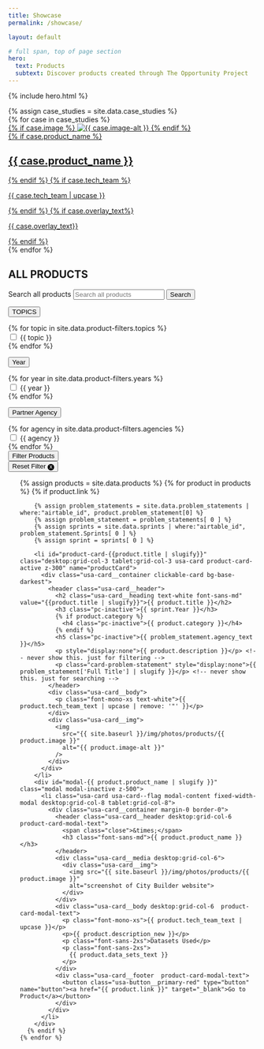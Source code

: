 ```yaml
---
title: Showcase
permalink: /showcase/

layout: default

# full span, top of page section
hero:
  text: Products
  subtext: Discover products created through The Opportunity Project
---
```


{% include hero.html %}

<section class="usa-section usa-graphic-list grid-container">
  {% assign case_studies = site.data.case_studies %}
    <div class="grid-row grid-gap">
      {% for case in case_studies %}
        <div
          class="desktop:grid-col-4 tablet:grid-col-4 usa-media-block__background-image-landscape"
        >
          <a href="{{ site.baseurl}}/{{ case.product_name | slugify }}/" >
          {% if case.image %}
            <img src="{{ site.baseurl}}/assets/img/photos/products/{{ case.image }}" alt="{{ case.image-alt }}">
          {% endif %}
          <div class="content-grid-one-third padding-left-4 padding-right-2">
            {% if case.product_name %}
              <h2 class="text-white padding-top-4">{{ case.product_name }}</h2>
            {% endif %}
            {% if case.tech_team %}
              <p class="font-mono-2xs opacity-70">{{ case.tech_team | upcase }}</p>
            {% endif %}
            {% if case.overlay_text%}
              <p class="font-sans-2xs opacity-70">{{ case.overlay_text}}</p>
            {% endif %}
          </div>
          </a>
        </div>
      {% endfor %}
    </div>
</section>
<div id="all-products"
  class="border-base-lighter border-top display-flex flex-column flex-align-center desktop:margin-top-5 desktop:margin-bottom-5"
>
  <h2 class="tag-header bg-base-darkest">ALL PRODUCTS</h2>
</div>
<div class="display-flex flex-column flex-align-center">
  <form id="product-search-form" class="usa-search usa-search--small desktop:width-tablet" role="search">
    <label class="usa-sr-only" for="search-field">Search all products</label>
    <input class="usa-input" id="search-field" type="search" name="search" placeholder="Search all products">
    <button class="usa-button__primary-dark" type="submit">
      <span class="usa-sr-only">Search</span>
    </button>
  </form>

  <form id="product-filter-form"  class="display-flex flex-column flex-align-center">
    <div class="grid-row grid-gap-sm margin-bottom-4">
      <div class="desktop:display-inline-block height-5 z-400">
        <div class="usa-accordion usa-accordion--bordered width-15 desktop:width-card margin-right-2">
          <p class="font-mono-xs">
            <button class="product-filter-button usa-accordion__button width-15 desktop:width-card usa-button__secondary-gray padding-1 text-center"
              aria-expanded="false"
              aria-controls="topics">
              TOPICS
            </button>
          </p>
          <div id="topics" class="usa-accordion dropdown-menu">
            {% for topic in site.data.product-filters.topics %}
                <div class="usa-checkbox">
                  <input class="usa-checkbox__input" id="{{ topic }}" type="checkbox" name="filter-checkbox" value="{{ topic }}">
                  <label class="usa-checkbox__label" for="{{ topic }}">{{ topic }}</label>
                </div>
            {% endfor %}
          </div>
        </div>
      </div>
      <div class="desktop:display-inline-block height-5 z-400">
        <div class="usa-accordion usa-accordion--bordered width-15 desktop:width-card margin-right-2">
          <p class="font-mono-xs">
            <button class="product-filter-button usa-accordion__button width-15 desktop:width-card usa-button__secondary-gray padding-1 text-center"
              aria-expanded="false"
              aria-controls="year">
              Year
            </button>
          </p>
          <div id="year" class="usa-accordion dropdown-menu z-400">
            {% for year in site.data.product-filters.years %}
                <div class="usa-checkbox">
                  <input class="usa-checkbox__input" id="{{ year }}" type="checkbox" name="filter-checkbox" value="{{ year }}">
                  <label class="usa-checkbox__label" for="{{ year }}">{{ year }}</label>
                </div>
            {% endfor %}
          </div>
        </div>
      </div>
      <div class="desktop:display-inline-block height-5 z-400">
        <div class="usa-accordion usa-accordion--bordered width-15 desktop:width-card-lg margin-right-2">
          <p class="font-mono-xs">
            <button class="product-filter-button usa-accordion__button width-15 desktop:width-card-lg usa-button__secondary-gray padding-1 text-center"
              aria-expanded="false"
              aria-controls="agency">
               Partner Agency
            </button>
          </p>
          <div id="agency" class="usa-accordion dropdown-menu z-400">
            {% for agency in site.data.product-filters.agencies %}
                <div class="usa-checkbox">
                  <input class="usa-checkbox__input" id="{{ agency }}" type="checkbox" name="filter-checkbox" value="{{ agency }}">
                  <label class="usa-checkbox__label" for="{{ agency }}">{{ agency }}</label>
                </div>
            {% endfor %}
          </div>
        </div>
      </div>
      <div class="desktop:display-inline-block margin-top-2">
        <input class="usa-button__secondary-dark padding-1 border-0" type="submit" value="Filter Products">
      </div>
      <div class="display-inline-block margin-top-2">
        <button class="usa-button__secondary-red padding-1" id="reset-filter">Reset Filter &#127335;
        </button>
      </div>
    </div>
  </form>
</div>
<section class="usa-section usa-graphic-list grid-container">
  <ul class="usa-card-group">
    {% assign products = site.data.products %}
    {% for product in products %}
      {% if product.link %}
        
        {% assign problem_statements = site.data.problem_statements | where:"airtable_id", product.problem_statement[0] %}
        {% assign problem_statement = problem_statements[ 0 ] %}
        {% assign sprints = site.data.sprints | where:"airtable_id", problem_statement.Sprints[ 0 ] %}
        {% assign sprint = sprints[ 0 ] %}
        
        <li id="product-card-{{product.title | slugify}}" class="desktop:grid-col-3 tablet:grid-col-3 usa-card product-card-active z-300" name="productCard">
          <div class="usa-card__container clickable-card bg-base-darkest">
            <header class="usa-card__header">
              <h2 class="usa-card__heading text-white font-sans-md" value="{{product.title | slugify}}">{{ product.title }}</h2>
              <h3 class="pc-inactive">{{ sprint.Year }}</h3>
              {% if product.category %}
                <h4 class="pc-inactive">{{ product.category }}</h4>
              {% endif %}
              <h5 class="pc-inactive">{{ problem_statement.agency_text }}</h5>
              <p style="display:none">{{ product.description }}</p> <!-- never show this. just for filtering -->
              <p class="card-problem-statement" style="display:none">{{ problem_statement['Full Title'] | slugify }}</p> <!-- never show this. just for searching -->
            </header>
            <div class="usa-card__body">
              <p class="font-mono-xs text-white">{{ product.tech_team_text | upcase | remove: '"' }}</p>
            </div>
            <div class="usa-card__img">
              <img
                src="{{ site.baseurl }}/img/photos/products/{{ product.image }}"
                alt="{{ product.image-alt }}"
              />
            </div>
          </div>
        </li>
        <div id="modal-{{ product.product_name | slugify }}" class="modal modal-inactive z-500">
          <li class="usa-card usa-card--flag modal-content fixed-width-modal desktop:grid-col-8 tablet:grid-col-8">
            <div class="usa-card__container margin-0 border-0">
              <header class="usa-card__header desktop:grid-col-6 product-card-modal-text">
                <span class="close">&times;</span>
                <h3 class="font-sans-md">{{ product.product_name }}</h3>
              </header>
              <div class="usa-card__media desktop:grid-col-6">
                <div class="usa-card__img">
                  <img src="{{ site.baseurl }}/img/photos/products/{{ product.image }}"
                  alt="screenshot of City Builder website">
                </div>
              </div>
              <div class="usa-card__body desktop:grid-col-6  product-card-modal-text">
                <p class="font-mono-xs">{{ product.tech_team_text | upcase }}</p>
                <p>{{ product.description_new }}</p>
                <p class="font-sans-2xs">Datasets Used</p>
                <p class="font-sans-2xs">
                  {{ product.data_sets_text }}
                </p>
              </div>
              <div class="usa-card__footer  product-card-modal-text">
                <button class="usa-button__primary-red" type="button" name="button"><a href="{{ product.link }}" target="_blank">Go to Product</a></button>
              </div>
            </div>
          </li>
        </div>
      {% endif %}
    {% endfor %}
  </ul>
</section>
